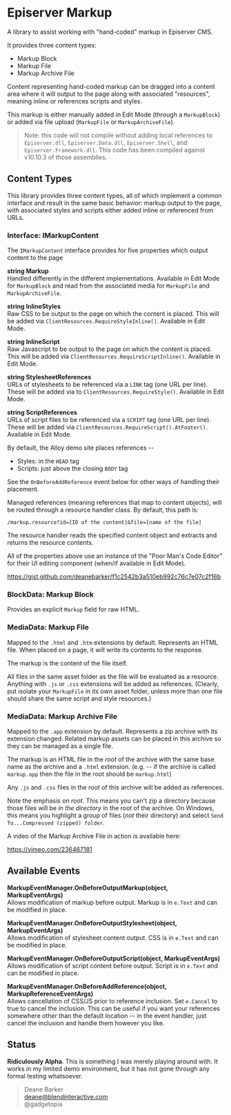 # Episerver Markup

A library to assist working with "hand-coded" markup in Episerver CMS.

It provides three content types:

* Markup Block
* Markup File
* Markup Archive File

Content representing hand-coded markup can be dragged into a content area where it will output to the page along with associated "resources", meaning inline or references scripts and styles.

This markup is either manually added in Edit Mode (through a `MarkupBlock`) or added via file upload (`MarkupFile` or `MarkupArchiveFile`).

>Note: this code will not compile without adding local references to `Episerver.dll`, `Episerver.Data.dll`, `Episerver.Shell`, and `Episerver.Framework.dll`. This code has been compiled against v10.10.3 of those assemblies.

## Content Types

This library provides three content types, all of which implement a common interface and result in the same basic behavior: markup output to the page, with associated styles and scripts either added inline or referenced from URLs.

### Interface: IMarkupContent

The `IMarkupContent` interface provides for five properties which output content to the page

**string Markup**    
Handled differently in the different implementations. Available in Edit Mode for `MarkupBlock` and read from the associated media for `MarkupFile` and `MarkupArchiveFile`.

**string InlineStyles**   
Raw CSS to be output to the page on which the content is placed. This will be added via `ClientResources.RequireStyleInline()`. Available in Edit Mode.

**string InlineScript**   
Raw Javascript to be output to the page on which the content is placed. This will be added via `ClientResources.RequireScriptInline()`. Available in Edit Mode.

**string StylesheetReferences**    
URLs of stylesheets to be referenced via a `LINK` tag (one URL per line). These will be added via to `ClientResources.RequireStyle()`. Available in Edit Mode.

**string ScriptReferences**    
URLs of script files to be referenced via a `SCRIPT` tag (one URL per line). These will be added via `ClientResources.RequireScript().AtFooter()`. Available in Edit Mode.

By default, the Alloy demo site places references --

* Styles: in the `HEAD` tag
* Scripts: just above the closing `BODY` tag

See the `OnBeforeAddReference` event below for other ways of handling their placement.

Managed references (meaning references that map to content objects), will be routed through a resource handler class. By default, this path is:

    /markup.resource?id=[ID of the content]&file=[name of the file]

The resource handler reads the specified content object and extracts and returns the resource contents.

All of the properties above use an instance of the "Poor Man's Code Editor" for their UI editing component (when/if available in Edit Mode).

https://gist.github.com/deanebarker/f1c2542b3a510eb992c76c7e07c2f16b

### BlockData: Markup Block

Provides an explicit `Markup` field for raw HTML.

### MediaData: Markup File

Mapped to the `.html` and `.htm` extensions by default. Represents an HTML file. When placed on a page, it will write its contents to the response.

The markup is the content of the file itself.

All files in the same asset folder as the file will be evaluated as a resource. Anything with `.js` or `.css` extensions will be added as references. (Clearly, put isolate your `MarkupFile` in its own asset folder, unless more than one file should share the same script and style resources.)

### MediaData: Markup Archive File

Mapped to the `.app` extension by default. Represents a zip archive with its extension changed. Related markup assets can be placed in this archive so they can be managed as a single file.

The markup is an HTML file in the _root_ of the archive with the same base name as the archive and a `.html` extension. (e.g. -- if the archive is called `markup.app` then the file in the root should be `markup.html`)

Any `.js` and `.css` files in the _root_ of this archive will be added as references.

Note the emphasis on _root_. This means you can't zip a directory because those files will be _in the directory_ in the root of the archive. On Windows, this means you highlight a group of files (_not_ their directory) and select `Send To...Compressed (zipped) folder`.

A video of the Markup Archive File in action is available here:

https://vimeo.com/236467181

## Available Events

**MarkupEventManager.OnBeforeOutputMarkup(object, MarkupEventArgs)**    
Allows modification of markup before output. Markup is in `e.Text` and can be modified in place.

**MarkupEventManager.OnBeforeOutputStylesheet(object, MarkupEventArgs)**    
Allows modification of stylesheet content output. CSS is in `e.Text` and can be modified in place.

**MarkupEventManager.OnBeforeOutputScript(object, MarkupEventArgs)**    
Allows modification of script content before output. Script is in `e.Text` and can be modified in place.

**MarkupEventManager.OnBeforeAddReference(object, MarkupReferenceEventArgs)**    
Allows cancellation of CSS/JS prior to reference inclusion. Set `e.Cancel` to true to cancel the inclusion. This can be useful if you want your references somewhere other than the default location -- in the event handler, just cancel the inclusion and handle them however you like.

## Status

**Ridiculously Alpha**. This is something I was merely playing around with. It works in my limited demo environment, but it has not gone through any formal testing whatsoever.

>Deane Barker    
deane@blendinteractive.com    
@gadgetopia
